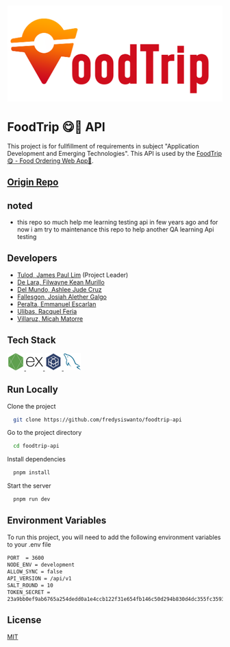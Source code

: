 ![Logo](./public/sketch1656314034272.png)

# FoodTrip 😋🍕 API

This project is for fullfillment of requirements in subject "Application Development and Emerging Technologies". This API is used by the [FoodTrip 😋 - Food Ordering Web App🍕](https://github.com/micahvllz/foodtrip-web).

## [Origin Repo](https://github.com/polekstulod/foodtrip-api) 

## noted 
- this repo so much help me learning testing api in few years ago and for now i am try to maintenance this repo to help another QA learning Api testing

## Developers

- [Tulod, James Paul Lim](https://github.com/polekstulod) (Project Leader)
- [De Lara, Filwayne Kean Murillo](https://github.com/drollive)
- [Del Mundo, Ashlee Jude Cruz](https://github.com/AshleeJude)
- [Fallesgon, Josiah Alether Galgo](https://github.com/Josayah32)
- [Peralta, Emmanuel Escarlan](https://github.com/emmanperalta4)
- [Ulibas, Racquel Feria](https://github.com/racquelulibas)
- [Villaruz, Micah Matorre](https://github.com/micahvllz)

## Tech Stack

<a href="https://nodejs.org" target="_blank" rel="noreferrer"> <img src="https://raw.githubusercontent.com/devicons/devicon/master/icons/nodejs/nodejs-plain.svg" alt="nodejs" width="40" height="40"/> </a>
<a href="https://expressjs.com" target="_blank" rel="noreferrer"> <img src="https://raw.githubusercontent.com/devicons/devicon/master/icons/express/express-original.svg" alt="express" width="40" height="40"/> </a>
<a href="https://sequelize.org/" target="_blank" rel="noreferrer"> <img src="https://raw.githubusercontent.com/devicons/devicon/master/icons/sequelize/sequelize-plain.svg" alt="sequelize" width="40" height="40"/> </a>
<a href="https://www.mysql.com/" target="_blank" rel="noreferrer"> <img src="https://raw.githubusercontent.com/devicons/devicon/master/icons/mysql/mysql-plain.svg" alt="mysql" width="40" height="40"/> </a>

## Run Locally

Clone the project

```bash
  git clone https://github.com/fredysiswanto/foodtrip-api
```

Go to the project directory

```bash
  cd foodtrip-api
```

Install dependencies

```bash
  pnpm install
```

Start the server

```bash
  pnpm run dev
```

## Environment Variables

To run this project, you will need to add the following environment variables to your .env file

```env
PORT  = 3600
NODE_ENV = development
ALLOW_SYNC = false
API_VERSION = /api/v1
SALT_ROUND = 10
TOKEN_SECRET = 23a9bb0ef9ab6765a254dedd0a1e4ccb122f31e654fb146c50d294b830d4dc355fc35932ae9fe609c6d4ab3952bfdb94aea813a8b8fe86279704f35ad536af14
```

## License

[MIT](https://choosealicense.com/licenses/mit/)
